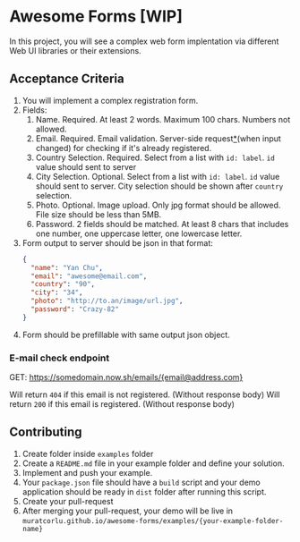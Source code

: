 # Awesome Forms [WIP]

In this project, you will see a complex web form implentation via different Web UI libraries or their extensions.

## Acceptance Criteria

1. You will implement a complex registration form.
1. Fields:
    1. Name. Required. At least 2 words. Maximum 100 chars. Numbers not allowed.
    1. Email. Required. Email validation. Server-side request[*](#e-mail-check-endpoint)(when input changed) for checking if it's already registered.
    1. Country Selection. Required. Select from a list with `id: label`. `id` value should sent to server
    1. City Selection. Optional. Select from a list with `id: label`. `id` value should sent to server. City selection should be shown after `country` selection.
    1. Photo. Optional. Image upload. Only jpg format should be allowed. File size should be less than 5MB.
    1. Password. 2 fields should be matched. At least 8 chars that includes one number, one uppercase letter, one lowercase letter.
1. Form output to server should be json in that format:
    ```json
    {
      "name": "Yan Chu",
      "email": "awesome@email.com",
      "country": "90",
      "city": "34",
      "photo": "http://to.an/image/url.jpg",
      "password": "Crazy-82"
    }
    ```
1. Form should be prefillable with same output json object.

### E-mail check endpoint

GET: https://somedomain.now.sh/emails/{email@address.com}

Will return `404` if this email is not registered. (Without response body)
Will return `200` if this email is registered. (Without response body)

## Contributing

1. Create folder inside `examples` folder
1. Create a `README.md` file in your example folder and define your solution.
1. Implement and push your example.
1. Your `package.json` file should have a `build` script and your demo application should be ready in `dist` folder after running this script.
1. Create your pull-request
1. After merging your pull-request, your demo will be live in `muratcorlu.github.io/awesome-forms/examples/{your-example-folder-name}`
